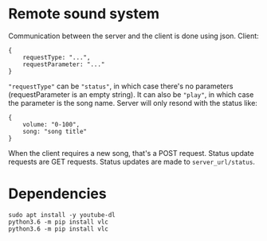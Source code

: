 # Remote sound system

Communication between the server and the client is done using json.
Client:

```
{
    requestType: "...",
    requestParameter: "..."
}
```

`"requestType"` can be `"status"`, in which case there's no parameters (requestParameter is an empty string). It can also be `"play"`, in which case the parameter is the song name.
Server will only resond with the status like:

```
{
    volume: "0-100",
    song: "song title"
}
```

When the client requires a new song, that's a POST request. Status update requests are GET requests.
Status updates are made to `server_url/status`.


# Dependencies

```
sudo apt install -y youtube-dl
python3.6 -m pip install vlc
python3.6 -m pip install vlc
```

